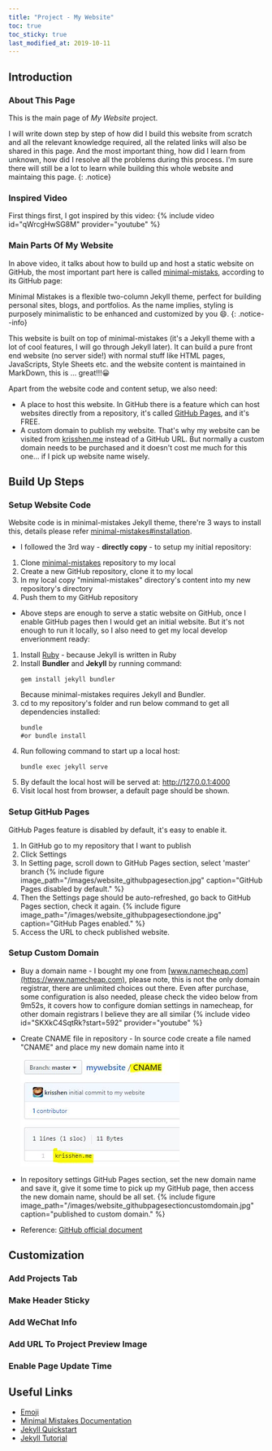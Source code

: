 ```yaml
---
title: "Project - My Website"
toc: true
toc_sticky: true
last_modified_at: 2019-10-11
---
```


## Introduction

### About This Page

This is the main page of *My Website* project.

I will write down step by step of how did I build this website from scratch and all the relevant knowledge required, all the related links will also be shared in this page. And the most important thing, how did I learn from unknown, how did I resolve all the problems during this process. I'm sure there will still be a lot to learn while building this whole website and maintaing this page. 
{: .notice}

### Inspired Video

First things first, I got inspired by this video:
{% include video id="qWrcgHwSG8M" provider="youtube" %}

### Main Parts Of My Website

In above video, it talks about how to build up and host a static website on GitHub, the most important part here is called [minimal-mistaks](https://github.com/mmistakes/minimal-mistakes), according to its GitHub page:

Minimal Mistakes is a flexible two-column Jekyll theme, perfect for building personal sites, blogs, and portfolios. As the name implies, styling is purposely minimalistic to be enhanced and customized by you 😄.
{: .notice--info}

This website is built on top of minimal-mistakes (it's a Jekyll theme with a lot of cool features, I will go through Jekyll later). It can build a pure front end website (no server side!) with normal stuff like HTML pages, JavaScripts, Style Sheets etc. and the website content is maintained in MarkDown, this is ... great!!!😀 

Apart from the website code and content setup, we also need:

- A place to host this website. In GitHub there is a feature which can host websites directly from a repository, it's called [GitHub Pages](https://pages.github.com/), and it's FREE.
- A custom domain to publish my website. That's why my website can be visited from [krisshen.me](https://krisshen.me) instead of a GitHub URL. But normally a custom domain needs to be purchased and it doesn't cost me much for this one... if I pick up website name wisely.

## Build Up Steps

### Setup Website Code

Website code is in minimal-mistakes Jekyll theme, there're 3 ways to install this, details please refer [minimal-mistakes#installation](https://github.com/mmistakes/minimal-mistakes#installation).

- I followed the 3rd way - **directly copy** - to setup my initial repository:
1. Clone [minimal-mistakes](https://github.com/mmistakes/minimal-mistakes) repository to my local
2. Create a new GitHub repository, clone it to my local
3. In my local copy "minimal-mistakes" directory's content into my new repository's directory
4. Push them to my GitHub repository

- Above steps are enough to serve a static website on GitHub, once I enable GitHub pages then I would get an initial website. But it's not enough to run it locally, so I also need to get my local develop enverionment ready:
1. Install [Ruby](https://jekyllrb.com/docs/installation/) - because Jekyll is written in Ruby
2. Install **Bundler** and **Jekyll** by running command:
    ```
    gem install jekyll bundler
    ```
    Because minimal-mistakes requires Jekyll and Bundler.
3. cd to my repository's folder and run below command to get all dependencies installed:
   ```
   bundle
   #or bundle install
   ```
4. Run following command to start up a local host:
   ```
   bundle exec jekyll serve
   ```
5. By default the local host will be served at: http://127.0.0.1:4000
6. Visit local host from browser, a default page should be shown.

### Setup GitHub Pages

GitHub Pages feature is disabled by default, it's easy to enable it.

1. In GitHub go to my repository that I want to publish
2. Click Settings
3. In Setting page, scroll down to GitHub Pages section, select 'master' branch
    {% include figure image_path="/images/website_githubpagesection.jpg" caption="GitHub Pages disabled by default." %}
4. Then the Settings page should be auto-refreshed, go back to GitHub Pages section, check it again.
    {% include figure image_path="/images/website_githubpagesectiondone.jpg" caption="GitHub Pages enabled." %}
5. Access the URL to check published website.

### Setup Custom Domain

- Buy a domain name - I bought my one from [www.namecheap.com](https://www.namecheap.com), please note, this is not the only domain registrar, there are unlimited choices out there. Even after purchase, some configuration is also needed, please check the video below from 9m52s, it covers how to configure domian settings in namecheap, for other domain registrars I believe they are all similar
    {% include video id="SKXkC4SqtRk?start=592" provider="youtube" %}
- Create CNAME file in repository - In source code create a file named "CNAME" and place my new domain name into it 
    
    ![CNAME](/images/CNAME.jpg)

- In repository settings GitHub Pages section, set the new domain name and save it, give it some time to pick up my GitHub page, then access the new domain name, should be all set.
    {% include figure image_path="/images/website_githubpagesectioncustomdomain.jpg" caption="published to custom domain." %}  

- Reference: [GitHub official document](https://help.github.com/en/articles/managing-a-custom-domain-for-your-github-pages-site)

## Customization

### Add Projects Tab

### Make Header Sticky

### Add WeChat Info

### Add URL To Project Preview Image

### Enable Page Update Time

## Useful Links

- [Emoji](http://emojihomepage.com/)
- [Minimal Mistakes Documentation](https://mmistakes.github.io/minimal-mistakes/docs/quick-start-guide/)
- [Jekyll Quickstart](https://jekyllrb.com/docs/)
- [Jekyll Tutorial](https://jekyllrb.com/docs/step-by-step/01-setup/)